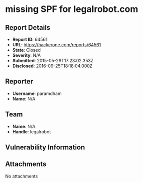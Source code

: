 # missing SPF for legalrobot.com 

## Report Details
- **Report ID**: 64561
- **URL**: https://hackerone.com/reports/64561
- **State**: Closed
- **Severity**: N/A
- **Submitted**: 2015-05-29T17:23:02.353Z
- **Disclosed**: 2016-09-25T18:18:04.000Z

## Reporter
- **Username**: paramdham
- **Name**: N/A

## Team
- **Name**: N/A
- **Handle**: legalrobot

## Vulnerability Information


## Attachments
No attachments
